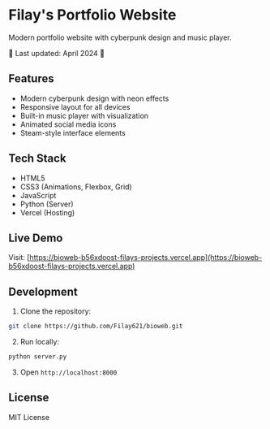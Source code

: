 # Filay's Portfolio Website

Modern portfolio website with cyberpunk design and music player.

🌟 Last updated: April 2024 🌟

## Features

- Modern cyberpunk design with neon effects
- Responsive layout for all devices
- Built-in music player with visualization
- Animated social media icons
- Steam-style interface elements

## Tech Stack

- HTML5
- CSS3 (Animations, Flexbox, Grid)
- JavaScript
- Python (Server)
- Vercel (Hosting)

## Live Demo

Visit: [https://bioweb-b56xdoost-filays-projects.vercel.app](https://bioweb-b56xdoost-filays-projects.vercel.app)

## Development

1. Clone the repository:
```bash
git clone https://github.com/Filay621/bioweb.git
```

2. Run locally:
```bash
python server.py
```

3. Open `http://localhost:8000`

## License

MIT License 